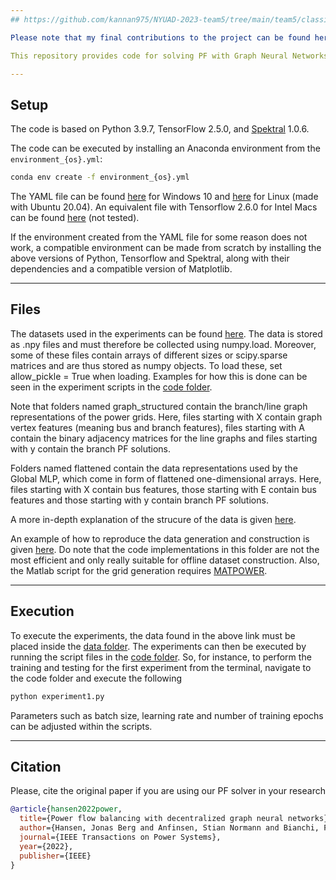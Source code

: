 ```yaml
---
## https://github.com/kannan975/NYUAD-2023-team5/tree/main/team5/classical-network

Please note that my final contributions to the project can be found here, along with the rest of the team's work:

This repository provides code for solving PF with Graph Neural Networks. In particular, the code can be used to reproduce the experimental results presented in the paper [Power Flow Balancing with Decentralized Graph Neural Networks](https://arxiv.org/abs/2111.02169).

---
```

## Setup

The code is based on Python 3.9.7, TensorFlow 2.5.0, and [Spektral]() 1.0.6. 

The code can be executed by installing an Anaconda environment from the `environment_{os}.yml`:
```bash
conda env create -f environment_{os}.yml
``` 

The YAML file can be found [here](/environment_files/environment_win-64.yml) for Windows 10 and [here](/environment_files/environment_linux-64.yml) for Linux (made with Ubuntu 20.04). An equivalent file with Tensorflow 2.6.0 for Intel Macs can be found [here](/environment_files/environment_osx-64.yml) (not tested).

If the environment created from the YAML file for some reason does not work, a compatible environment can be made from scratch by installing the above versions of Python, Tensorflow and Spektral, along with their dependencies and a compatible version of Matplotlib.


---
## Files
The datasets used in the experiments can be found [here](https://mega.nz/folder/LShW3AJL#UuTVSz-VdDmncdOVXc4NNQ).
The data is stored as .npy files and must therefore be collected using numpy.load. Moreover, some of these files contain arrays of different sizes or scipy.sparse matrices and are thus stored as numpy objects. To load these, set allow_pickle = True when loading. Examples for how this is done can be seen in the experiment scripts in the [code folder](/code). 

Note that folders named graph_structured contain the branch/line graph representations of the power grids. Here, files starting with X contain graph vertex features (meaning bus and branch features), files starting with A contain the binary adjacency matrices for the line graphs and files starting with y contain the branch PF solutions.

Folders named flattened contain the data representations used by the Global MLP, which come in form of flattened one-dimensional arrays. Here, files starting with X contain bus features, those starting with E contain bus features and those starting with y contain branch PF solutions. 

A more in-depth explanation of the strucure of the data is given [here](/data/data_setup.md).

An example of how to reproduce the data generation and construction is given [here](/generate_data_example). Do note that the code implementations in this folder are not the most efficient and only really suitable for offline dataset construction. Also, the Matlab script for the grid generation requires [MATPOWER](https://matpower.org/). 

---
## Execution
To execute the experiments, the data found in the above link must be placed inside the [data folder](/data). The experiments can then be executed by running the script files in the [code folder](/code). So, for instance, to perform the training and testing for the first experiment from the terminal, navigate to the code folder and execute the following

```bash
python experiment1.py
```

Parameters such as batch size, learning rate and number of training epochs can be adjusted within the scripts.

---
## Citation

Please, cite the original paper if you are using our PF solver in your research

````bibtex   
@article{hansen2022power,
  title={Power flow balancing with decentralized graph neural networks},
  author={Hansen, Jonas Berg and Anfinsen, Stian Normann and Bianchi, Filippo Maria},
  journal={IEEE Transactions on Power Systems},
  year={2022},
  publisher={IEEE}
}
````
